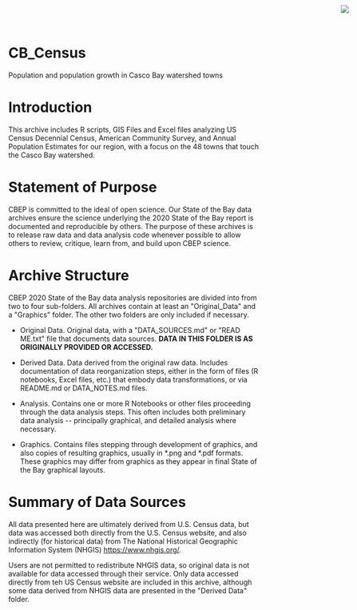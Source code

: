 # CB_Census
Population and population growth in Casco Bay watershed towns

<img
    src="https://www.cascobayestuary.org/wp-content/uploads/2014/04/logo_sm.jpg"
    style="position:absolute;top:10px;right:50px;" />


# Introduction
This archive includes R scripts, GIS Files and Excel files analyzing 
US Census Decennial Census, American Community Survey, and Annual Population 
Estimates for our region, with a focus on the 48 towns that touch the Casco Bay 
watershed.

# Statement of Purpose
CBEP is committed to the ideal of open science.  Our State of the Bay data
archives ensure the science underlying the 2020 State of the Bay report is
documented and reproducible by others. The purpose of these archives is to
release raw data and data analysis code whenever possible to allow others to
review, critique, learn from, and build upon CBEP science.

# Archive Structure
CBEP 2020 State of the Bay data analysis repositories are divided into from two
to four sub-folders.  All archives contain at least an "Original_Data" and a
"Graphics" folder.  The other two folders are only included if necessary.

- Original Data.  Original data, with a "DATA_SOURCES.md" or "READ ME.txt" file 
that documents data sources.
**DATA IN THIS FOLDER IS AS ORIGINALLY PROVIDED OR ACCESSED.** 

- Derived Data.  Data derived from the original raw data.  Includes
documentation of data reorganization steps, either in the form of files (R
notebooks, Excel files, etc.) that embody data transformations, or via README.md
or DATA_NOTES.md files.

- Analysis.  Contains one or more R Notebooks or other files proceeding through 
the data analysis steps. This often includes both preliminary data analysis --
principally graphical, and detailed analysis where necessary.

- Graphics.  Contains files stepping through development of graphics, and
also copies of resulting graphics, usually in \*.png and \*.pdf formats.  These
graphics may differ from graphics as they appear in final State of the Bay
graphical layouts.

# Summary of Data Sources
All data presented here are ultimately derived from U.S. Census data, but data
was accessed both directly from the U.S. Census website, and also indirectly 
(for historical data) from The National Historical Geographic Information 
System (NHGIS) https://www.nhgis.org/.  

Users are not permitted to redistribute NHGIS data, so original data is not 
available for data accessed through their service. Only data accessed directly
from teh US Census website are included in this archive, although some data 
derived from NHGIS data are presented in the "Derived Data" folder.
